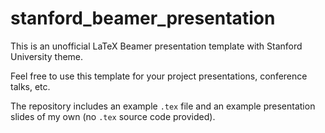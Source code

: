 # stanford_beamer_presentation
This is an unofficial LaTeX Beamer presentation template with Stanford University theme.

Feel free to use this template for your project presentations, conference talks, etc.

The repository includes an example `.tex` file and an example presentation slides of my own (no `.tex` source code provided).
